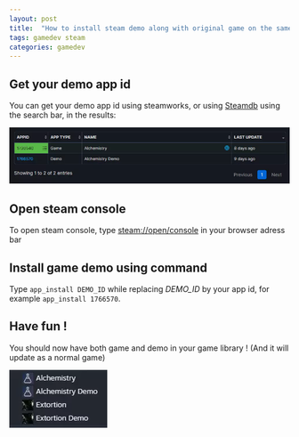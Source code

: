 ```yaml
---
layout: post
title:  "How to install steam demo along with original game on the same Steam Account ?"
tags: gamedev steam
categories: gamedev
---
```


## Get your demo app id

You can get your demo app id using steamworks, or using [Steamdb](https://steamdb.info) using the search bar, in the results:

![](/assets/img/2022-04-09_steamdb-demo-appid.webp)

## Open steam console

To open steam console, type [steam://open/console](steam://open/console) in your browser adress bar

## Install game demo using command

Type `app_install DEMO_ID` while replacing *DEMO_ID* by your app id, for example `app_install 1766570`.

## Have fun !

You should now have both game and demo in your game library ! (And it will update as a normal game)

![](/assets/img/2022-04-09_steam_demo+game.webp)